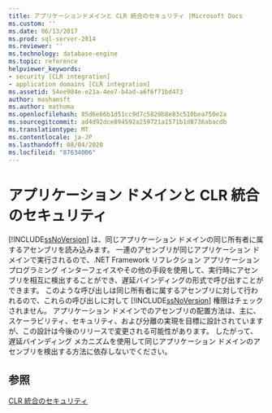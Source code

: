 ```yaml
---
title: アプリケーションドメインと CLR 統合のセキュリティ |Microsoft Docs
ms.custom: ''
ms.date: 06/13/2017
ms.prod: sql-server-2014
ms.reviewer: ''
ms.technology: database-engine
ms.topic: reference
helpviewer_keywords:
- security [CLR integration]
- application domains [CLR integration]
ms.assetid: 54ee904e-e21a-4ee7-b4ad-a6f6f71bd473
author: mashamsft
ms.author: mathoma
ms.openlocfilehash: 85d6e66b1d51cc9d7c5829b8e83c510bea750e2a
ms.sourcegitcommit: ad4d92dce894592a259721a1571b1d8736abacdb
ms.translationtype: MT
ms.contentlocale: ja-JP
ms.lasthandoff: 08/04/2020
ms.locfileid: "87634006"
---
```

# <a name="application-domains-and-clr-integration-security"></a>アプリケーション ドメインと CLR 統合のセキュリティ
  [!INCLUDE[ssNoVersion](../../includes/ssnoversion-md.md)] は、同じアプリケーション ドメインの同じ所有者に属するアセンブリを読み込みます。 一連のアセンブリが同じアプリケーション ドメインで実行されるので、.NET Framework リフレクション アプリケーション プログラミング インターフェイスやその他の手段を使用して、実行時にアセンブリを相互に検出することができ、遅延バインディングの形式で呼び出すことができます。 このような呼び出しは同じ所有者に属するアセンブリに対して行われるので、これらの呼び出しに対して [!INCLUDE[ssNoVersion](../../includes/ssnoversion-md.md)] 権限はチェックされません。 アプリケーション ドメインでのアセンブリの配置方法は、主に、スケーラビリティ、セキュリティ、および分離の実現を目標に設計されていますが、この設計は今後のリリースで変更される可能性があります。 したがって、遅延バインディング メカニズムを使用して同じアプリケーション ドメインのアセンブリを検出する方法に依存しないでください。  
  
## <a name="see-also"></a>参照  
 [CLR 統合のセキュリティ](../../relational-databases/clr-integration/security/clr-integration-security.md)  
  
  
